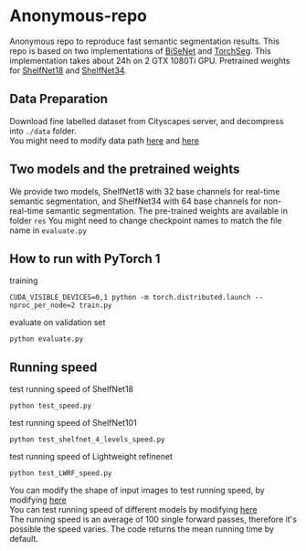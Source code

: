 # Anonymous-repo
Anonymous repo to reproduce fast semantic segmentation results.
This repo is based on two implementations of [BiSeNet](https://github.com/CoinCheung/BiSeNet) and [TorchSeg](https://github.com/ycszen/TorchSeg). This implementation takes about 24h on 2 GTX 1080Ti GPU.
Pretrained weights for [ShelfNet18](https://www.dropbox.com/s/84ol8lk99qcis9p/ShelfNet18_realtime.pth?dl=0) and [ShelfNet34](https://www.dropbox.com/s/q9jae02qe27wwa3/ShelfNet34_non_realtime.pth?dl=0).

## Data Preparation
Download fine labelled dataset from Cityscapes server, and decompress into ```./data``` folder. <br />
You might need to modify data path [here](https://github.com/NoName-sketch/anonymous/blob/master/ShelfNet18_realtime/train.py/#L58) and [here](https://github.com/NoName-sketch/anonymous/blob/master/ShelfNet18_realtime/evaluate.py/#L143)

## Two models and the pretrained weights
We provide two models, ShelfNet18 with 32 base channels for real-time semantic segmentation, and ShelfNet34 with 64 base channels for non-real-time semantic segmentation. The pre-trained weights are available in folder ```res```
You might need to change checkpoint names to match the file name in ```evaluate.py```

## How to run with PyTorch 1
training
```
CUDA_VISIBLE_DEVICES=0,1 python -m torch.distributed.launch --nproc_per_node=2 train.py
```

evaluate on validation set
```
python evaluate.py
```

## Running speed
test running speed of ShelfNet18
```
python test_speed.py
```
test running speed of ShelfNet101
```
python test_shelfnet_4_levels_speed.py
```

test running speed of Lightweight refinenet
```
python test_LWRF_speed.py
```

You can modify the shape of input images to test running speed, by modifying [here](https://github.com/NoName-sketch/anonymous/blob/master/ShelfNet18_realtime/test_LWRF_speed.py#L32) <br />
You can test running speed of different models by modifying [here](https://github.com/NoName-sketch/anonymous/blob/master/ShelfNet18_realtime/test_LWRF_speed.py#L20) <br />
The running speed is an average of 100 single forward passes, therefore it's possible the speed varies. The code returns the mean running time by default.
